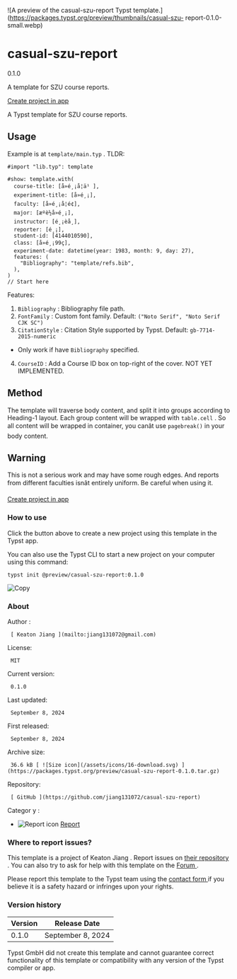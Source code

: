 ![A preview of the casual-szu-report Typst
template.](https://packages.typst.org/preview/thumbnails/casual-szu-
report-0.1.0-small.webp)

#  casual-szu-report

0.1.0

A template for SZU course reports.

[ Create project in app ](/app?template=casual-szu-report&version=0.1.0)

A Typst template for SZU course reports.

##  Usage

Example is at ` template/main.typ ` . TLDR:

    
    
    #import "lib.typ": template
    
    #show: template.with(
      course-title: [å»é¸¡å­¦ä¹ ],
      experiment-title: [å»é¸¡],
      faculty: [å»é¸¡å­¦é¢],
      major: [æºè½å»é¸¡],
      instructor: [é¸¡èå¸],
      reporter: [é¸¡],
      student-id: [4144010590],
      class: [å»é¸¡99ç­],
      experiment-date: datetime(year: 1983, month: 9, day: 27),
      features: (
        "Bibliography": "template/refs.bib",
      ),
    )
    // Start here
    

Features:

  1. ` Bibliography ` : Bibliography file path. 
  2. ` FontFamily ` : Custom font family. Default: ` ("Noto Serif", "Noto Serif CJK SC") `
  3. ` CitationStyle ` : Citation Style supported by Typst. Default: ` gb-7714-2015-numeric `

  * Only work if have ` Bibliography ` specified. 

  4. ` CourseID ` : Add a Course ID box on top-right of the cover. NOT YET IMPLEMENTED. 

##  Method

The template will traverse body content, and split it into groups according to
Heading-1 layout. Each group content will be wrapped with ` table.cell ` . So
all content will be wrapped in container, you canât use ` pagebreak() ` in
your body content.

##  Warning

This is not a serious work and may have some rough edges. And reports from
different faculties isnât entirely uniform. Be careful when using it.

[ Create project in app ](/app?template=casual-szu-report&version=0.1.0)

###  How to use

Click the button above to create a new project using this template in the
Typst app.

You can also use the Typst CLI to start a new project on your computer using
this command:

    
    
    typst init @preview/casual-szu-report:0.1.0

![Copy](/assets/icons/16-copy.svg)

###  About

Author  :

     [ Keaton Jiang ](mailto:jiang131072@gmail.com)
License:

     MIT 
Current version:

     0.1.0 
Last updated:

     September 8, 2024 
First released:

     September 8, 2024 
Archive size:

     36.6 kB [ ![Size icon](/assets/icons/16-download.svg) ](https://packages.typst.org/preview/casual-szu-report-0.1.0.tar.gz)
Repository:

     [ GitHub ](https://github.com/jiang131072/casual-szu-report)
Categor  y  :

    

  * ![Report icon](/assets/icons/16-speak.svg) [ Report ](https://typst.app/universe/search/?category=report)

###  Where to report issues?

This  template  is a project of  Keaton Jiang  .  Report issues on  [ their
repository ](https://github.com/jiang131072/casual-szu-report) .  You can also
try to ask for help with this  template  on the  [ Forum
](https://forum.typst.app) .

Please report this  template  to the Typst team using the  [ contact form
](https://typst.app/contact) if you believe it is a safety hazard or infringes
upon your rights.

###  Version history

Version  |  Release Date   
---|---  
0.1.0  |  September 8, 2024   
  
Typst GmbH did not create this  template  and cannot guarantee correct
functionality of this  template  or compatibility with any version of the
Typst compiler or app.

